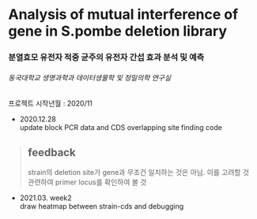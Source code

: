 Analysis of mutual interference of gene in S.pombe deletion library 
======================================================================
### 분열효모 유전자 적중 균주의 유전자 간섭 효과 분석 및 예측
###### 동국대학교 생명과학과 데이터생물학 및 정밀의학 연구실

프로젝트 시작년월 : 2020/11

* 2020.12.28  
update block PCR data and CDS overlapping site finding code
> ## feedback  
> strain의 deletion site가 gene과 무조건 일치하는 것은 아님. 이를 고려할 것  
> 관련하여 primer locus를 확인하여 볼 것


* 2021.03. week2  
draw heatmap between strain-cds and debugging
